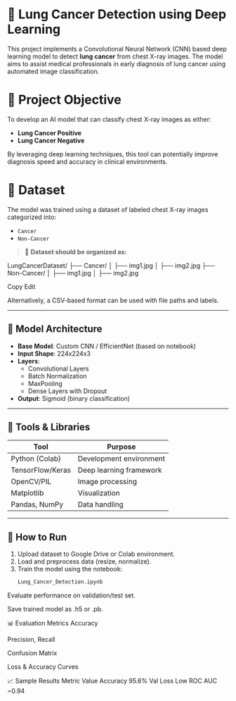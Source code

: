
  
# 🧠 Lung Cancer Detection using Deep Learning

This project implements a Convolutional Neural Network (CNN) based deep learning model to detect **lung cancer** from chest X-ray images. The model aims to assist medical professionals in early diagnosis of lung cancer using automated image classification.

# 📌 Project Objective

To develop an AI model that can classify chest X-ray images as either:

- **Lung Cancer Positive**
- **Lung Cancer Negative**

By leveraging deep learning techniques, this tool can potentially improve diagnosis speed and accuracy in clinical environments.



# 🧾 Dataset

The model was trained using a dataset of labeled chest X-ray images categorized into:
- `Cancer`
- `Non-Cancer`

> 📁 **Dataset should be organized as:**

LungCancerDataset/
├── Cancer/
│ ├── img1.jpg
│ ├── img2.jpg
├── Non-Cancer/
│ ├── img1.jpg
│ ├── img2.jpg

Copy
Edit

Alternatively, a CSV-based format can be used with file paths and labels.

---

## 🧠 Model Architecture

- **Base Model**: Custom CNN / EfficientNet (based on notebook)
- **Input Shape**: 224x224x3
- **Layers**:
  - Convolutional Layers
  - Batch Normalization
  - MaxPooling
  - Dense Layers with Dropout
- **Output**: Sigmoid (binary classification)

---

## 🧪 Tools & Libraries

| Tool              | Purpose                     |
|------------------|-----------------------------|
| Python (Colab)    | Development environment     |
| TensorFlow/Keras | Deep learning framework     |
| OpenCV/PIL       | Image processing            |
| Matplotlib       | Visualization               |
| Pandas, NumPy    | Data handling               |

---

## 🚀 How to Run

1. Upload dataset to Google Drive or Colab environment.
2. Load and preprocess data (resize, normalize).
3. Train the model using the notebook:
   ```bash
   Lung_Cancer_Detection.ipynb
Evaluate performance on validation/test set.

Save trained model as .h5 or .pb.

📊 Evaluation Metrics
Accuracy

Precision, Recall

Confusion Matrix

Loss & Accuracy Curves


📈 Sample Results
Metric	Value
Accuracy	95.6%
Val Loss	Low
ROC AUC	~0.94
